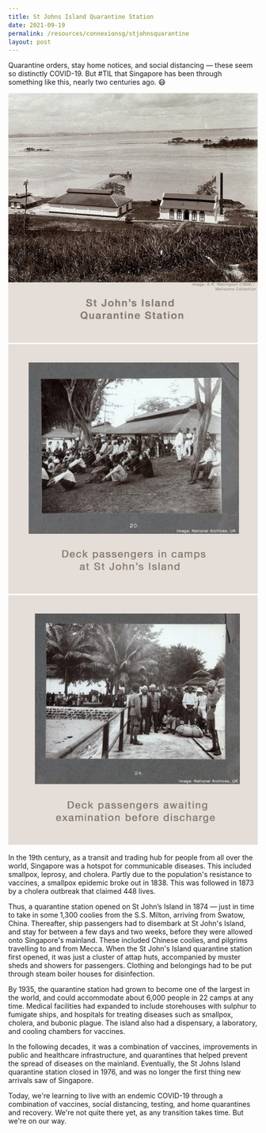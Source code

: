 ```yaml
---
title: St Johns Island Quarantine Station
date: 2021-09-19
permalink: /resources/connexionsg/stjohnsquarantine
layout: post
---
```


Quarantine orders, stay home notices, and social distancing — these seem so distinctly COVID-19. But #TIL that Singapore has been through something like this, nearly two centuries ago. 😷

![Alt text for image on Isomer site](/images/stjohn1.jpg)
![Alt text for image on Isomer site](/images/stjohn2.jpg)
![Alt text for image on Isomer site](/images/stjohn3.jpg)

In the 19th century, as a transit and trading hub for people from all over the world, Singapore was a hotspot for communicable diseases. This included smallpox, leprosy, and cholera. Partly due to the population's resistance to vaccines, a smallpox epidemic broke out in 1838. This was followed in 1873 by a cholera outbreak that claimed 448 lives. 

Thus, a quarantine station opened on St John’s Island in 1874 — just in time to take in some 1,300 coolies from the S.S. Milton, arriving from Swatow, China. Thereafter, ship passengers had to disembark at St John's Island, and stay for between a few days and two weeks, before they were allowed onto Singapore's mainland. These included Chinese coolies, and pilgrims travelling to and from Mecca.
When the St John's Island quarantine station first opened, it was just a cluster of attap huts, accompanied by muster sheds and showers for passengers. Clothing and belongings had to be put through steam boiler houses for disinfection.

By 1935, the quarantine station had grown to become one of the largest in the world, and could accommodate about 6,000 people in 22 camps at any time. Medical facilities had expanded to include storehouses with sulphur to fumigate ships, and hospitals for treating diseases such as smallpox, cholera, and bubonic plague. The island also had a dispensary, a laboratory, and cooling chambers for vaccines. 

In the following decades, it was a combination of vaccines, improvements in public and healthcare infrastructure, and quarantines that helped prevent the spread of diseases on the mainland. Eventually, the St Johns Island quarantine station closed in 1976, and was no longer the first thing new arrivals saw of Singapore. 

Today, we're learning to live with an endemic COVID-19 through a combination of vaccines, social distancing, testing, and home quarantines and recovery. We're not quite there yet, as any transition takes time. But we're on our way.